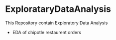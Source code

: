 # ExplorataryDataAnalysis
This Repository contain Exploratory Data Analysis
* EDA of chipotle restaurent orders


